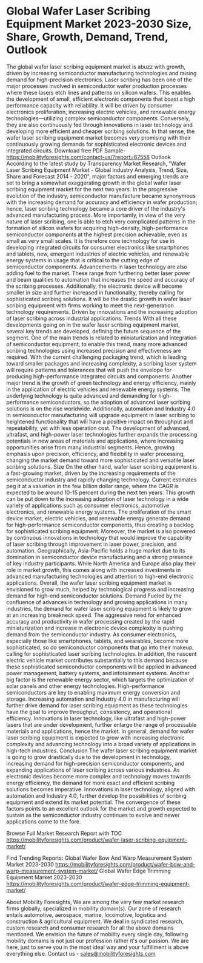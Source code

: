 # Global Wafer Laser Scribing Equipment Market 2023-2030 Size, Share, Growth, Demand, Trend, Outlook
The global wafer laser scribing equipment market is abuzz with growth, driven by increasing semiconductor manufacturing technologies and raising demand for high-precision electronics. Laser scribing has been one of the major processes involved in semiconductor wafer production processes where these lasers etch lines and patterns on silicon wafers. This enables the development of small, efficient electronic components that boast a high performance capacity with reliability. It will be driven by consumer electronics proliferation, increasing electric vehicles, and renewable energy technologies—utilizing complex semiconductor components. Conversely, they are also continuously fed through innovations in laser technology and developing more efficient and cheaper scribing solutions. In that sense, the wafer laser scribing equipment market becomes very promising with their continuously growing demands for sophisticated electronic devices and integrated circuits.
Download free PDF Sample- https://mobilityforesights.com/contact-us/?report=67558
Outlook
According to the latest study by Transparency Market Research, "Wafer Laser Scribing Equipment Market - Global Industry Analysis, Trend, Size, Share and Forecast 2014 - 2020", major factors and emerging trends are set to bring a somewhat exaggerating growth in the global wafer laser scribing equipment market for the next two years. In the progressive evolution of the industry, semiconductor manufacture became synonymous with the increasing demand for accuracy and efficiency in wafer production; hence, laser scribing technology became a core driver of the industry's advanced manufacturing process. More importantly, in view of the very nature of laser scribing, one is able to etch very complicated patterns in the formation of silicon wafers for acquiring high-density, high-performance semiconductor components at the highest precision achievable, even as small as very small scales. It is therefore core technology for use in developing integrated circuits for consumer electronics like smartphones and tablets, new, emergent industries of electric vehicles, and renewable energy systems in usage that is critical to the cutting edge of semiconductor components. Advancements in laser technology are also adding fuel to the market. These range from furthering better laser power and beam qualities to automation that increases the speed and accuracy of the scribing processes. Additionally, the electronic device will become smaller in size and further increased in functionality, thereby calling for sophisticated scribing solutions. It will be the drastic growth in wafer laser scribing equipment with firms working to meet the next-generation technology requirements. Driven by innovations and the increasing adoption of laser scribing across industrial applications.
Trends
With all these developments going on in the wafer laser scribing equipment market, several key trends are developed, defining the future sequence of the segment. One of the main trends is related to miniaturization and integration of semiconductor equipment; to enable this trend, many more advanced scribing technologies using increased precision and effectiveness are required. With the current challenging packaging trend, which is leading toward smaller packages and increasing complexity, a scribing laser system will require patterns and tolerances that will push the envelope for producing high-performance integrated circuits and components. Another major trend is the growth of green technology and energy efficiency, mainly in the application of electric vehicles and renewable energy systems. The underlying technology is quite advanced and demanding for high-performance semiconductors, so the adoption of advanced laser scribing solutions is on the rise worldwide. Additionally, automation and Industry 4.0 in semiconductor manufacturing will upgrade equipment in laser scribing to heightened functionality that will have a positive impact on throughput and repeatability, yet with less operation cost. The development of advanced, ultrafast, and high-power laser technologies further expands the processing potentials in new areas of materials and applications, where increasing opportunities arise from many industrial segments. Hence, growing emphasis upon precision, efficiency, and flexibility in wafer processing, changing the market demand toward more sophisticated and versatile laser scribing solutions.
Size
On the other hand, wafer laser scribing equipment is a fast-growing market, driven by the increasing requirements of the semiconductor industry and rapidly changing technology. Current estimates peg it at a valuation in the few billion dollar range, where the CAGR is expected to be around 10-15 percent during the next ten years. This growth can be put down to the increasing adoption of laser technology in a wide variety of applications such as consumer electronics, automotive electronics, and renewable energy systems. The proliferation of the smart device market, electric vehicles, and renewable energy generate demand for high-performance semiconductor components, thus creating a backlog for sophisticated scribing equipment. Moreover, the market is also powered by continuous innovations in technology that would improve the capability of laser scribing through improvement in laser power, precision, and automation. Geographically, Asia-Pacific holds a huge market due to its domination in semiconductor device manufacturing and a strong presence of key industry participants. While North America and Europe also play their role in market growth, this comes along with increased investments in advanced manufacturing technologies and attention to high-end electronic applications. Overall, the wafer laser scribing equipment market is envisioned to grow much, helped by technological progress and increasing demand for high-end semiconductor solutions.
Demand 
Fueled by the confluence of advances in technology and growing applications in many industries, the demand for wafer laser scribing equipment is likely to grow at an increasing breakneck speed. The aggressive need for enhanced accuracy and productivity in wafer processing created by the rapid miniaturization and increase in electronic device complexity is pushing demand from the semiconductor industry. As consumer electronics, especially those like smartphones, tablets, and wearables, become more sophisticated, so do semiconductor components that go into their makeup, calling for sophisticated laser scribing technologies. In addition, the nascent electric vehicle market contributes substantially to this demand because these sophisticated semiconductor components will be applied in advanced power management, battery systems, and infotainment systems. Another big factor is the renewable energy sector, which targets the optimization of solar panels and other energy technologies. High-performance semiconductors are key to enabling maximum energy conversion and storage. Increasing automation and Industry 4.0 in manufacturing will further drive demand for laser scribing equipment as these technologies have the goal to improve throughput, consistency, and operational efficiency. Innovations in laser technology, like ultrafast and high-power lasers that are under development, further enlarge the range of processable materials and applications, hence the market. In general, demand for wafer laser scribing equipment is expected to grow with increasing electronic complexity and advancing technology into a broad variety of applications in high-tech industries.
Conclusion
The wafer laser scribing equipment market is going to grow drastically due to the development in technology, increasing demand for high-precision semiconductor components, and expanding applications of laser scribing across various industries. As electronic devices become more complex and technology moves towards energy efficiency, the demand for more exact and efficient scribing solutions becomes imperative. Innovations in laser technology, aligned with automation and Industry 4.0, further develop the possibilities of scribing equipment and extend its market potential. The convergence of these factors points to an excellent outlook for the market and growth expected to sustain as the semiconductor industry continues to evolve and newer applications come to the fore.

Browse Full Market Research Report with TOC  https://mobilityforesights.com/product/wafer-laser-scribing-equipment-market/

Find Trending Reports:
Global Wafer Bow And Warp Measurement System Market 2023-2030
https://mobilityforesights.com/product/wafer-bow-and-warp-measurement-system-market/
Global Wafer Edge Trimming Equipment Market 2023-2030
https://mobilityforesights.com/product/wafer-edge-trimming-equipment-market/

About Mobility Foresights,
We are among the very few market research firms globally, specialized in mobility domain(s). Our zone of research entails automotive, aerospace, marine, locomotive, logistics and construction & agricultural equipment. We deal in syndicated research, custom research and consumer research for all the above domains mentioned.
We envision the future of mobility every single day, following mobility domains is not just our profession rather it's our passion. We are here, just to serve you in the most ideal way and your fulfillment is above everything else. Contact us -  sales@mobilityforesights.com 

